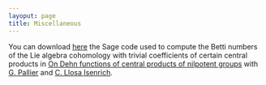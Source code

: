 ```yaml
---
layoput: page
title: Miscellaneous
---
```


You can download <a href="/cohomology.py">here</a> the Sage code used to compute the Betti numbers of the Lie algebra cohomology with trivial coefficients of certain central products in [On Dehn functions of central products of nilpotent groups](https://jeronimomaths.github.io/publications/)  with [G. Pallier](https://pallier.org/gabriel/) and [C. Llosa Isenrich](https://www.math.kit.edu/user/llosa/index.html).
